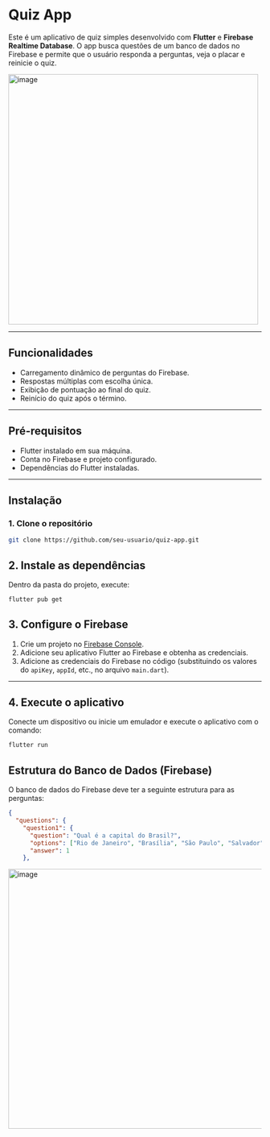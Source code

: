 # Quiz App

Este é um aplicativo de quiz simples desenvolvido com **Flutter** e **Firebase Realtime Database**. O app busca questões de um banco de dados no Firebase e permite que o usuário responda a perguntas, veja o placar e reinicie o quiz.

<img width="497" alt="image" src="https://github.com/user-attachments/assets/46fa61dc-5328-424e-bc65-f419ddf28813" />

---

## Funcionalidades

- Carregamento dinâmico de perguntas do Firebase.
- Respostas múltiplas com escolha única.
- Exibição de pontuação ao final do quiz.
- Reinício do quiz após o término.

---

## Pré-requisitos

- Flutter instalado em sua máquina.
- Conta no Firebase e projeto configurado.
- Dependências do Flutter instaladas.

---

## Instalação

### 1. Clone o repositório

```bash
git clone https://github.com/seu-usuario/quiz-app.git
```

## 2. Instale as dependências

Dentro da pasta do projeto, execute:

```bash
flutter pub get
```

## 3. Configure o Firebase

1. Crie um projeto no [Firebase Console](https://console.firebase.google.com/).
2. Adicione seu aplicativo Flutter ao Firebase e obtenha as credenciais.
3. Adicione as credenciais do Firebase no código (substituindo os valores do `apiKey`, `appId`, etc., no arquivo `main.dart`).

---

## 4. Execute o aplicativo

Conecte um dispositivo ou inicie um emulador e execute o aplicativo com o comando:

```bash
flutter run
```
## Estrutura do Banco de Dados (Firebase)

O banco de dados do Firebase deve ter a seguinte estrutura para as perguntas:

```json
{
  "questions": {
    "question1": {
      "question": "Qual é a capital do Brasil?",
      "options": ["Rio de Janeiro", "Brasília", "São Paulo", "Salvador"],
      "answer": 1
    },
```

<img width="516" alt="image" src="https://github.com/user-attachments/assets/e6f39f42-fb0d-4e17-bb93-1374fb6262f6" />
